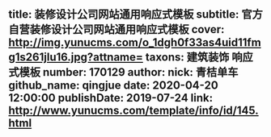 title: 装修设计公司网站通用响应式模板
subtitle: 官方自营装修设计公司网站通用响应式模板
cover: http://img.yunucms.com/o_1dgh0f33as4uid11fmg1s261jlu16.jpg?attname=
taxons: 建筑装饰 响应式模板
number: 170129
author:
  nick: 青桔单车
  github_name: qingjue
date: 2020-04-20 12:00:00
publishDate: 2019-07-24
link: http://www.yunucms.com/template/info/id/145.html
---